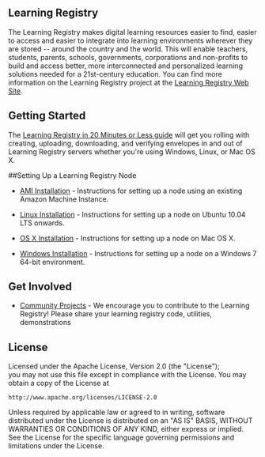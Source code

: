 ## Learning Registry


The Learning Registry makes digital learning resources easier to find, easier to access and easier to integrate into learning environments wherever they are stored -- around the country and the world. This will enable teachers, students, parents, schools, governments, corporations and non-profits to build and access better, more interconnected and personalized learning solutions needed for a 21st-century education.  You can find more information on the Learning Registry project at the [Learning Registry Web Site](http://www.learningregistry.org/).

## Getting Started 	
The [Learning Registry in 20 Minutes or Less guide](http://docs.learningregistry.org/en/latest/start/20min.html) will get you rolling with creating, uploading, downloading, and verifying envelopes in and out of Learning Registry servers whether you're using Windows, Linux, or Mac OS X.

##Setting Up a Learning Registry Node

* [AMI Installation](http://goo.gl/fhdg3) - Instructions for setting up a node using an existing Amazon Machine Instance.

* [Linux Installation](https://github.com/LearningRegistry/LearningRegistry/wiki/Linux-Installation-Guide) - Instructions for setting up a node on Ubuntu 10.04 LTS onwards.
 	
* [OS X Installation](https://github.com/LearningRegistry/LearningRegistry/wiki/Proposed-OS-X-Installation-Instructions) - Instructions for setting up a node on Mac OS X.
	  	
* [Windows Installation](https://github.com/LearningRegistry/LearningRegistry/wiki/Windows-Installation-Guide) - Instructions for setting up a node on a Windows 7 64-bit environment.

## Get Involved

* [Community Projects](https://github.com/LearningRegistry/LearningRegistry/wiki/Community-Projects) - We encourage you to contribute to the Learning Registry!  Please share your learning registry code, utilities, demonstrations

## License

Licensed under the Apache License, Version 2.0 (the "License");	  	
you may not use this file except in compliance with the License.
You may obtain a copy of the License at

    http://www.apache.org/licenses/LICENSE-2.0
	  	
Unless required by applicable law or agreed to in writing, software
distributed under the License is distributed on an "AS IS" BASIS,
WITHOUT WARRANTIES OR CONDITIONS OF ANY KIND, either express or implied.
See the License for the specific language governing permissions and
limitations under the License.
